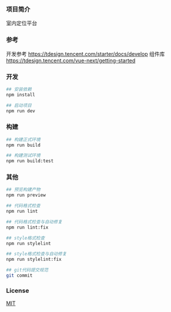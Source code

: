 ### 项目简介

室内定位平台

### 参考

开发参考 https://tdesign.tencent.com/starter/docs/develop
组件库 https://tdesign.tencent.com/vue-next/getting-started

### 开发

```bash
## 安装依赖
npm install

## 启动项目
npm run dev
```

### 构建

```bash
## 构建正式环境
npm run build

## 构建测试环境
npm run build:test
```

### 其他

```bash
## 预览构建产物
npm run preview

## 代码格式检查
npm run lint

## 代码格式检查与自动修复
npm run lint:fix

## style格式检查
npm run stylelint

## style格式检查与自动修复
npm run stylelint:fix

## git代码提交规范
git commit
```

### License

[MIT](./LICENSE)
